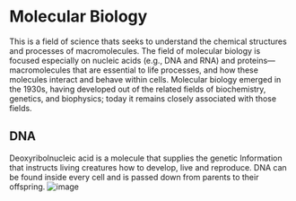 # Molecular Biology
 This  is a field of science thats seeks to understand the chemical structures and processes of  macromolecules. The field of molecular biology is focused especially on nucleic acids (e.g., DNA and RNA) and proteins—macromolecules that are essential to life processes, and how these molecules interact and behave within cells. Molecular biology emerged in the 1930s, having developed out of the related fields of biochemistry, genetics, and biophysics; today it remains closely associated with those fields.
 ## DNA
 Deoxyribolnucleic acid  is a molecule that supplies the genetic Information that instructs living creatures how to develop, live and reproduce. DNA can be found inside every cell and is passed down from parents to their offspring. 
 ![image](https://i0.wp.com/www.compoundchem.com/wp-content/uploads/2015/03/The-Chemical-Structures-of-DNA-RNA-Aug-2018.png?ssl=1)
